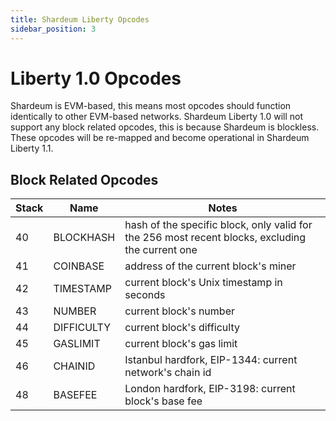 ```yaml
---
title: Shardeum Liberty Opcodes
sidebar_position: 3
---
```


# Liberty 1.0 Opcodes

Shardeum is EVM-based, this means most opcodes should function identically to other EVM-based networks. Shardeum Liberty 1.0 will not support any block related opcodes, this is because Shardeum is blockless. These opcodes will be re-mapped and become operational in Shardeum Liberty 1.1.

## Block Related Opcodes

| **Stack** 	| **Name**   	| **Notes**                                                                                        	|
|-----------	|------------	|--------------------------------------------------------------------------------------------------	|
| 40        	| BLOCKHASH  	| hash of the specific block, only valid for the 256 most recent blocks, excluding the current one 	|
| 41        	| COINBASE   	| address of the current block's miner                                                             	|
| 42        	| TIMESTAMP  	| current block's Unix timestamp in seconds                                                        	|
| 43        	| NUMBER     	| current block's number                                                                           	|
| 44        	| DIFFICULTY 	| current block's difficulty                                                                       	|
| 45        	| GASLIMIT   	| current block's gas limit                                                                        	|
| 46        	| CHAINID    	| Istanbul hardfork, EIP-1344: current network's chain id                                          	|
| 48        	| BASEFEE    	| London hardfork, EIP-3198: current block's base fee                                              	|
